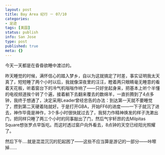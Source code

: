 ```yaml
---
layout: post
title: Bay Area 纪行 － 07/10
categories:
- 足迹
tags: [美国]
status: publish
info: San Jose
type: post
published: true
meta: {}
---
```


今天一天都是在昏昏欲睡中渡过的。

昨天睡觉的时候，满怀信心的踏入梦乡，自以为这就搞定了时差，事实证明我太天真了，短短睡了两个小时以后，我就像深夜里的汪汪，瞪着两只眼睛毫无睡意的看着天花板，听着窗台下的冷气机嗡嗡作响了——只好坐起身来，把基本上听个半懂的电视频道挨个转了个遍，接着躺下去翻来覆去的数绵羊，一直折腾到了4点多钟，我终于想通了，决定采用Leader曾经忠告的办法：到达第一天就不要睡觉了，攒到第二天硬着陆就好。于是打开GBA，开始FF6的进度——一下子就沉了进去，神作毕竟是神作，3个多小时很快就过去了，我努力作精神焕发的样子洗漱出门，把同样只睡了两三个小时的同事敲出了门，然后气宇轩昂的去Milpitas Square想张罗点早饭吃。而这时透过窗户向外看去，8点钟的天空已经阳光照耀了。

然后下午....就是混混沉沉的犯起困了——这些不应当算是游记的一部分——咔嚓掉......
